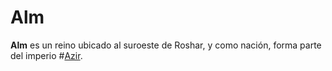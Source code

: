 # Alm

**Alm** es un reino ubicado al suroeste de Roshar, y como nación, forma parte del imperio #[Azir](locations/azir). 

